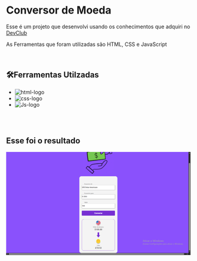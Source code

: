 <h1>Conversor de Moeda</h1>

<p>Esse é um projeto que desenvolvi usando os conhecimentos que adquiri no <a href="https://rodolfomori.com.br/devclub">DevClub</a></p></p>
<p>As Ferramentas que foram utilizadas são HTML, CSS e JavaScript</p>
<br>
<h2>🛠️Ferramentas Utilzadas</h2>
<ul>
  <li><img src="https://img.shields.io/badge/HTML5-E34F26?style=for-the-badge&logo=html5&logoColor=white" alt="html-logo"/></li>
  <li><img src="https://img.shields.io/badge/CSS3-1572B6?style=for-the-badge&logo=css3&logoColor=white" alt="css-logo"/></li>
  <li><img src="https://img.shields.io/badge/JavaScript-F7DF1E?style=for-the-badge&logo=javascript&logoColor=black" alt="Js-logo"/></li>
</ul>
<br>
<br>
<h2>Esse foi o resultado</h2>
<img src="https://github.com/Ya-go17/Conversor-de-Moeda/blob/main/assets/print-moeda.png?raw=true" alt="image-conversor" width="500px">
